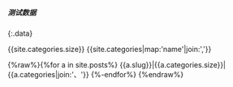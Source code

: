 ##### 测试数据
{:.data}

{{site.categories.size}}
{{site.categories|map:'name'|join:','}}

{%raw%}{%for a in site.posts%}
{{a.slug}}|{{a.categories.size}}|{{a.categories|join:'、'}}
{%-endfor%}
{%endraw%}
